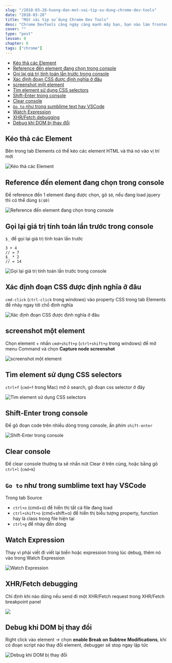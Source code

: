 ```yaml
---
slug: "/2018-03-28-huong-dan-mot-vai-tip-su-dung-chrome-dev-tools"
date: "2018-03-28"
title: "Một vài tip sử dụng Chrome Dev Tools"
desc: "Chrome DevTools càng ngày càng mạnh mấy bạn, bạn nào làm frontend cũng phải biết xài, một vài tip cóp nhặt có thể bạn chưa biết"
cover: ""
type: "post"
lesson: 0
chapter: 0
tags: ["chrome"]
---
```


<!-- TOC -->

- [Kéo thả các Element](#kéo-thả-các-element)
- [Reference đến element đang chọn trong console](#reference-đến-element-đang-chọn-trong-console)
- [Gọi lại giá trị tính toán lần trước trong console](#gọi-lại-giá-trị-tính-toán-lần-trước-trong-console)
- [Xác định đoạn CSS được định nghĩa ở đâu](#xác-định-đoạn-css-được-định-nghĩa-ở-đâu)
- [screenshot một element](#screenshot-một-element)
- [Tìm element sử dụng CSS selectors](#tìm-element-sử-dụng-css-selectors)
- [Shift-Enter trong console](#shift-enter-trong-console)
- [Clear console](#clear-console)
- [`Go to` như trong sumblime text hay VSCode](#go-to-như-trong-sumblime-text-hay-vscode)
- [Watch Expression](#watch-expression)
- [XHR/Fetch debugging](#xhrfetch-debugging)
- [Debug khi DOM bị thay đổi](#debug-khi-dom-bị-thay-đổi)

<!-- /TOC -->

## Kéo thả các Element

Bên trong tab Elements có thể kéo các element HTML và thả nó vào vị trí mới

![Kéo thả các Element](https://flaviocopes.com/chrome-devtools-tips/drag-and-drop.gif)

## Reference đến element đang chọn trong console

Để reference đến 1 element đang được chọn, gõ `$0`, nếu đang load jquery thì có thể dùng `$($0)`

![Reference đến element đang chọn trong console](https://flaviocopes.com/chrome-devtools-tips/reference-elements.gif)

## Gọi lại giá trị tính toán lần trước trong console

`$_` để gọi lại giá trị tính toán lần trước

```
3 + 4
// = 7
$_ * 2
// = 14
```

![Gọi lại giá trị tính toán lần trước trong console](https://flaviocopes.com/chrome-devtools-tips/use-last-result.gif)

## Xác định đoạn CSS được định nghĩa ở đâu

`cmd-click` (`ctrl-click` trong windows) vào property CSS trong tab Elements để nhảy ngay tới chổ định nghĩa

![Xác định đoạn CSS được định nghĩa ở đâu](https://flaviocopes.com/chrome-devtools-tips/find-where-css-defined.gif)

## screenshot một element

Chọn element + nhấn `cmd+shift+p` (`ctrl+shift+p` trong windows) để mở menu Command và chọn **Capture node screenshot**

![screenshot một element](https://flaviocopes.com/chrome-devtools-tips/screenshot-node.gif)

## Tìm element sử dụng CSS selectors

`ctrl+f` (`cmd+f` trong Mac) mở ô search, gõ đoạn css selector ở đây

![Tìm element sử dụng CSS selectors](https://flaviocopes.com/chrome-devtools-tips/find-elements-css-selectors.gif)

## Shift-Enter trong console

Để gõ đoạn code trên nhiều dòng trong console, ấn phím `shift-enter`

![Shift-Enter trong console](https://flaviocopes.com/chrome-devtools-tips/multiple-lines-commands.gif)

## Clear console

Để clear console thường ta sẽ nhấn nút Clear ở trên cùng, hoặc bằng gõ `ctrl+l` (`cmd+k`)

## `Go to` như trong sumblime text hay VSCode

Trong tab Source

- `ctrl+o` (cmd+o) để hiển thị tất cả file đang load
- `ctrl+shift+o` (cmd+shift+o) để hiển thị biểu tượng property, function hay là class trong file hiện tại
- `ctrl+g` để nhảy đến dòng

## Watch Expression

Thay vì phải viết đi viết lại biến hoặc expression trong lúc debug, thêm nó vào trong Watch Expression

![Watch Expression](https://flaviocopes.com/chrome-devtools-tips/watch-expressions.gif)

## XHR/Fetch debugging

Chỉ định khi nào dừng nếu send đi một XHR/Fetch request trong XHR/Fetch breakpoint panel

![](https://flaviocopes.com/chrome-devtools-tips/xhr-fetch-breakpoints.png)

## Debug khi DOM bị thay đổi

Right click vào element -> chọn **enable Break on Subtree Modifications**, khi có đoạn script nào thay đổi element, debugger sẽ stop ngay lập tức

![Debug khi DOM bị thay đổi](https://flaviocopes.com/chrome-devtools-tips/break-subtree-modifications.png)